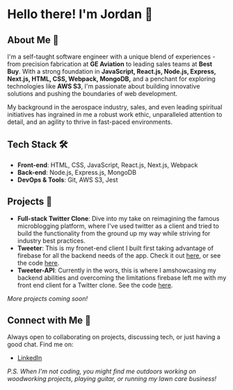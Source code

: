 # Hello there! I'm Jordan 👋

## About Me 🚀
I'm a self-taught software engineer with a unique blend of experiences - from precision fabrication at **GE Aviation** to leading sales teams at **Best Buy**. With a strong foundation in **JavaScript, React.js, Node.js, Express, Next.js, HTML, CSS, Webpack, MongoDB,** and a penchant for exploring technologies like **AWS S3**, I'm passionate about building innovative solutions and pushing the boundaries of web development.

My background in the aerospace industry, sales, and even leading spiritual initiatives has ingrained in me a robust work ethic, unparalleled attention to detail, and an agility to thrive in fast-paced environments.

## Tech Stack 🛠
- **Front-end**: HTML, CSS, JavaScript, React.js, Next.js, Webpack
- **Back-end**: Node.js, Express.js, MongoDB
- **DevOps & Tools**: Git, AWS S3, Jest

## Projects 🌱
- **Full-stack Twitter Clone**: Dive into my take on reimagining the famous microblogging platform, where I've used twitter as a client and tried to build the functionality from the ground up my way while striving for industry best practices.
- **Tweeter**: This is my fronet-end client I built first taking advantage of firebase for all the backend needs of the app. Check it out [here](https://tweeter-d886d.web.app/), or see the code [here](https://github.com/JSammy23/tweeter).
- **Tweeter-API**: Currently in the wors, this is where I amshowcasing my backend abilities and overcoming the limitations firebase left me with my front end client for a Twitter clone. See the code [here](https://github.com/JSammy23/tweeter-api).

_More projects coming soon!_

## Connect with Me 🤝
Always open to collaborating on projects, discussing tech, or just having a good chat. Find me on:
- [LinkedIn](https://www.linkedin.com/in/jordan-s-b6a753267/)

_P.S. When I'm not coding, you might find me outdoors working on woodworking projects, playing guitar, or running my lawn care business!_

